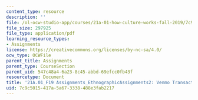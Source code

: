 ```yaml
---
content_type: resource
description: ''
file: /ol-ocw-studio-app/courses/21a-01-how-culture-works-fall-2019/7c9c5015417a5a673338488e3fab2217_MIT21A_01F19_Assignment2_Ex2.pdf
file_size: 297925
file_type: application/pdf
learning_resource_types:
- Assignments
license: https://creativecommons.org/licenses/by-nc-sa/4.0/
ocw_type: OCWFile
parent_title: Assignments
parent_type: CourseSection
parent_uid: 547c48a4-6a23-8c45-abbd-69efcc0fb43f
resourcetype: Document
title: '21A.01_F19 Assignments_EthnographicAssignments2: Venmo Transactions'
uid: 7c9c5015-417a-5a67-3338-488e3fab2217
---
```

